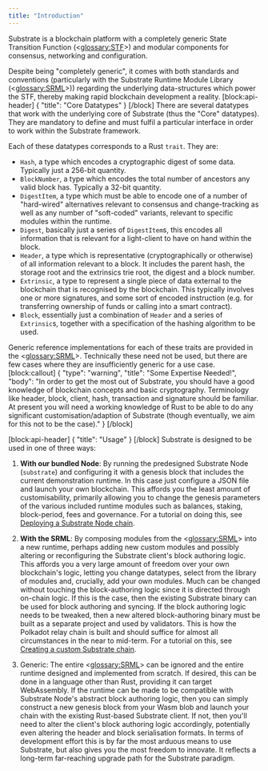 ```yaml
---
title: "Introduction"
---
```

Substrate is a blockchain platform with a completely generic State Transition Function (<<glossary:STF>>) and modular components for consensus, networking and configuration.

Despite being "completely generic", it comes with both standards and conventions (particularly with the Substrate Runtime Module Library (<<glossary:SRML>>)) regarding the underlying data-structures which power the STF, thereby making rapid blockchain development a reality.
[block:api-header]
{
  "title": "Core Datatypes"
}
[/block]
There are several datatypes that work with the underlying core of Substrate (thus the "Core" datatypes). They are mandatory to define and must fulfil a particular interface in order to work within the Substrate framework.

Each of these datatypes corresponds to a Rust `trait`. They are:

- `Hash`, a type which encodes a cryptographic digest of some data. Typically just a 256-bit quantity.
- `BlockNumber`, a type which encodes the total number of ancestors any valid block has. Typically a 32-bit quantity.
- `DigestItem`, a type which must be able to encode one of a number of "hard-wired" alternatives relevant to consensus and change-tracking as well as any number of "soft-coded" variants, relevant to specific modules within the runtime. 
- `Digest`, basically just a series of `DigestItem`s, this encodes all information that is relevant for a light-client to have on hand within the block.
- `Header`, a type which is representative (cryptographically or otherwise) of all information relevant to a block. It includes the parent hash, the storage root and the extrinsics trie root, the digest and a block number.
- `Extrinsic`, a type to represent a single piece of data external to the blockchain that is recognised by the blockchain. This typically involves one or more signatures, and some sort of encoded instruction (e.g. for transferring ownership of funds or calling into a smart contract).
- `Block`, essentially just a combination of `Header` and a series of `Extrinsic`s, together with a specification of the hashing algorithm to be used.

Generic reference implementations for each of these traits are provided in the <<glossary:SRML>>. Technically these need not be used, but there are few cases where they are insufficiently generic for a use case.
[block:callout]
{
  "type": "warning",
  "title": "Some Expertise Needed!",
  "body": "In order to get the most out of Substrate, you should have a good knowledge of blockchain concepts and basic cryptography. Terminology like header, block, client, hash, transaction and signature should be familiar. At present you will need a working knowledge of Rust to be able to do any significant customisation/adaption of Substrate (though eventually, we aim for this not to be the case)."
}
[/block]

[block:api-header]
{
  "title": "Usage"
}
[/block]
Substrate is designed to be used in one of three ways:

1. **With our bundled Node**: By running the predesigned Substrate Node (`substrate`) and configuring it with a genesis block that includes the current demonstration runtime. In this case just configure a JSON file and launch your own blockchain. This affords you the least amount of customisability, primarily allowing you to change the genesis parameters of the various included runtime modules such as balances, staking, block-period, fees and governance. For a tutorial on doing this, see [Deploying a Substrate Node chain](doc:deploying-a-substrate-node-chain).

2. **With the SRML**: By composing modules from the <<glossary:SRML>> into a new runtime, perhaps adding new custom modules and possibly altering or reconfiguring the Substrate client's block authoring logic. This affords you a very large amount of freedom over your own blockchain's logic, letting you change datatypes, select from the library of modules and, crucially, add your own modules. Much can be changed without touching the block-authoring logic since it is directed through on-chain logic. If this is the case, then the existing Substrate binary can be used for block authoring and syncing. If the block authoring logic needs to be tweaked, then a new altered block-authoring binary must be built as a separate project and used by validators. This is how the Polkadot relay chain is built and should suffice for almost all circumstances in the near to mid-term. For a tutorial on this, see [Creating a custom Substrate chain](doc:creating-a-custom-substrate-chain).

3. Generic: The entire <<glossary:SRML>> can be ignored and the entire runtime designed and implemented from scratch. If desired, this can be done in a language other than Rust, providing it can target WebAssembly. If the runtime can be made to be compatible with Substrate Node's abstract block authoring logic, then you can simply construct a new genesis block from your Wasm blob and launch your chain with the existing Rust-based Substrate client. If not, then you'll need to alter the client's block authoring logic accordingly, potentially even altering the header and block serialisation formats. In terms of development effort this is by far the most arduous means to use Substrate, but also gives you the most freedom to innovate. It reflects a long-term far-reaching upgrade path for the Substrate paradigm.